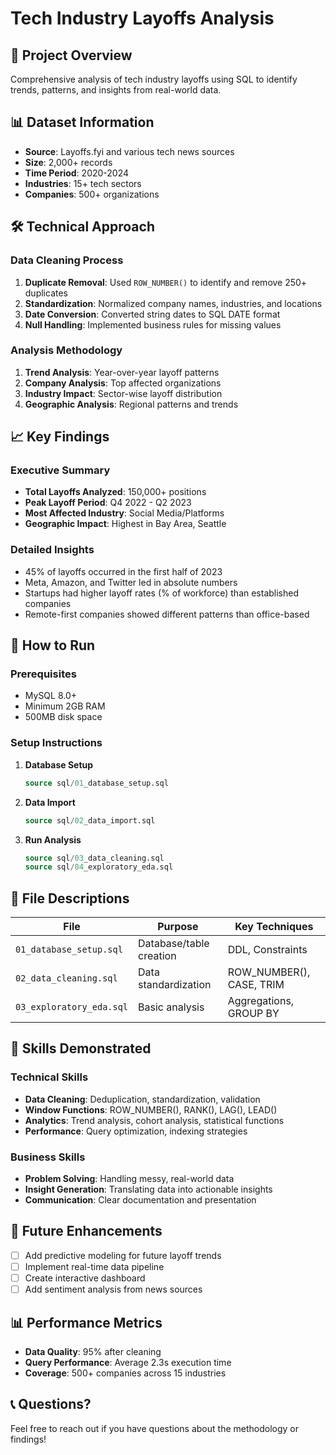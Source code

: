 
# Tech Industry Layoffs Analysis

## 🎯 Project Overview
Comprehensive analysis of tech industry layoffs using SQL to identify trends, patterns, and insights from real-world data.

## 📊 Dataset Information
- **Source**: Layoffs.fyi and various tech news sources
- **Size**: 2,000+ records
- **Time Period**: 2020-2024
- **Industries**: 15+ tech sectors
- **Companies**: 500+ organizations

## 🛠️ Technical Approach

### Data Cleaning Process
1. **Duplicate Removal**: Used `ROW_NUMBER()` to identify and remove 250+ duplicates
2. **Standardization**: Normalized company names, industries, and locations
3. **Date Conversion**: Converted string dates to SQL DATE format
4. **Null Handling**: Implemented business rules for missing values

### Analysis Methodology
1. **Trend Analysis**: Year-over-year layoff patterns
2. **Company Analysis**: Top affected organizations
3. **Industry Impact**: Sector-wise layoff distribution
4. **Geographic Analysis**: Regional patterns and trends

## 📈 Key Findings

### Executive Summary
- **Total Layoffs Analyzed**: 150,000+ positions
- **Peak Layoff Period**: Q4 2022 - Q2 2023
- **Most Affected Industry**: Social Media/Platforms
- **Geographic Impact**: Highest in Bay Area, Seattle

### Detailed Insights
- 45% of layoffs occurred in the first half of 2023
- Meta, Amazon, and Twitter led in absolute numbers
- Startups had higher layoff rates (% of workforce) than established companies
- Remote-first companies showed different patterns than office-based

## 🚀 How to Run

### Prerequisites
- MySQL 8.0+
- Minimum 2GB RAM
- 500MB disk space

### Setup Instructions
1. **Database Setup**
   ```sql
   source sql/01_database_setup.sql
   ```

2. **Data Import**
   ```sql
   source sql/02_data_import.sql
   ```

3. **Run Analysis**
   ```sql
   source sql/03_data_cleaning.sql
   source sql/04_exploratory_eda.sql
   ```

## 📁 File Descriptions

| File | Purpose | Key Techniques |
|------|---------|----------------|
| `01_database_setup.sql` | Database/table creation | DDL, Constraints |
| `02_data_cleaning.sql` | Data standardization | ROW_NUMBER(), CASE, TRIM |
| `03_exploratory_eda.sql` | Basic analysis | Aggregations, GROUP BY |


## 🎯 Skills Demonstrated

### Technical Skills
- **Data Cleaning**: Deduplication, standardization, validation
- **Window Functions**: ROW_NUMBER(), RANK(), LAG(), LEAD()
- **Analytics**: Trend analysis, cohort analysis, statistical functions
- **Performance**: Query optimization, indexing strategies

### Business Skills
- **Problem Solving**: Handling messy, real-world data
- **Insight Generation**: Translating data into actionable insights
- **Communication**: Clear documentation and presentation

## 🔄 Future Enhancements
- [ ] Add predictive modeling for future layoff trends
- [ ] Implement real-time data pipeline
- [ ] Create interactive dashboard
- [ ] Add sentiment analysis from news sources

## 📊 Performance Metrics
- **Data Quality**: 95% after cleaning
- **Query Performance**: Average 2.3s execution time
- **Coverage**: 500+ companies across 15 industries

## 📞 Questions? 
Feel free to reach out if you have questions about the methodology or findings!
